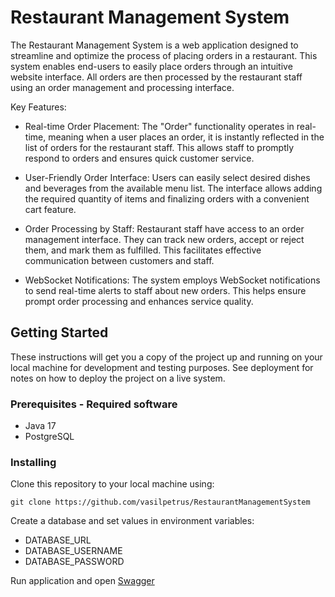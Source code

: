 # Restaurant Management System

The Restaurant Management System is a web application designed to streamline and optimize the process of placing orders in a restaurant. This system enables end-users to easily place orders through an intuitive website interface. All orders are then processed by the restaurant staff using an order management and processing interface.

Key Features:

* Real-time Order Placement: The "Order" functionality operates in real-time, meaning when a user places an order, it is instantly reflected in the list of orders for the restaurant staff. This allows staff to promptly respond to orders and ensures quick customer service.

* User-Friendly Order Interface: Users can easily select desired dishes and beverages from the available menu list. The interface allows adding the required quantity of items and finalizing orders with a convenient cart feature.

* Order Processing by Staff: Restaurant staff have access to an order management interface. They can track new orders, accept or reject them, and mark them as fulfilled. This facilitates effective communication between customers and staff.

* WebSocket Notifications: The system employs WebSocket notifications to send real-time alerts to staff about new orders. This helps ensure prompt order processing and enhances service quality.

## Getting Started

These instructions will get you a copy of the project up and running on your local machine for development and testing purposes. See deployment for notes on how to deploy the project on a live system.

### Prerequisites - Required software
* Java 17
* PostgreSQL

### Installing

Clone this repository to your local machine using:

```shell
git clone https://github.com/vasilpetrus/RestaurantManagementSystem
```
Create a database and set values in environment variables:
* DATABASE_URL
* DATABASE_USERNAME
* DATABASE_PASSWORD

Run application and open [Swagger](http://localhost:8080/swagger-ui/index.html#/)